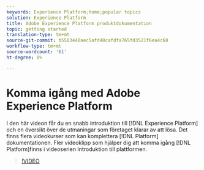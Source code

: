 ```yaml
---
keywords: Experience Platform;home;popular topics
solution: Experience Platform
title: Adobe Experience Platform produktdokumentation
topic: getting started
translation-type: tm+mt
source-git-commit: b5503440aec5afd48cafdfa765fd3521f6ea4c68
workflow-type: tm+mt
source-wordcount: '61'
ht-degree: 0%

---
```



# Komma igång med Adobe Experience Platform

I den här videon får du en snabb introduktion till [!DNL Experience Platform] och en översikt över de utmaningar som företaget klarar av att lösa. Det finns flera videokurser som kan komplettera [!DNL Platform] dokumentationen. Fler videoklipp som hjälper dig att komma igång [!DNL Platform]finns i videoserien [](https://docs.adobe.com/content/help/en/platform-learn/tutorials/intro-to-platform/overview.html)Introduktion till plattformen.

>[!VIDEO](https://video.tv.adobe.com/v/32797?quality=12&learn=on)